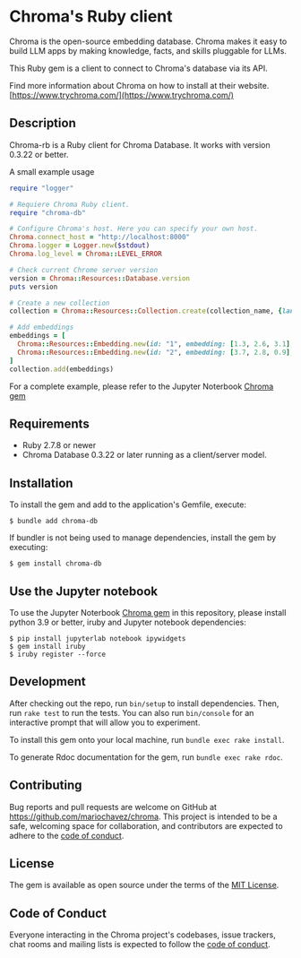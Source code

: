 # Chroma's Ruby client

Chroma is the open-source embedding database. Chroma makes it easy to build LLM apps by making knowledge, facts, and skills pluggable for LLMs.

This Ruby gem is a client to connect to Chroma's database via its API.

Find more information about Chroma on how to install at their website. [https://www.trychroma.com/](https://www.trychroma.com/)

## Description
Chroma-rb is a Ruby client for Chroma Database. It works with version
0.3.22 or better.

A small example usage

```ruby
require "logger"

# Requiere Chroma Ruby client.
require "chroma-db"

# Configure Chroma's host. Here you can specify your own host.
Chroma.connect_host = "http://localhost:8000"
Chroma.logger = Logger.new($stdout)
Chroma.log_level = Chroma::LEVEL_ERROR

# Check current Chrome server version
version = Chroma::Resources::Database.version
puts version

# Create a new collection
collection = Chroma::Resources::Collection.create(collection_name, {lang: "ruby", gem: "chroma-db"})

# Add embeddings
embeddings = [
  Chroma::Resources::Embedding.new(id: "1", embedding: [1.3, 2.6, 3.1], metadata: {client: "chroma-rb"}, document: "ruby"),
  Chroma::Resources::Embedding.new(id: "2", embedding: [3.7, 2.8, 0.9], metadata: {client: "chroma-rb"}, document: "rails")
]
collection.add(embeddings)
```

For a complete example, please refer to the Jupyter Noterbook [Chroma gem](https://github.com/mariochavez/chroma/blob/main/notebook/Chroma%20Gem.ipynb)

## Requirements
- Ruby 2.7.8 or newer
- Chroma Database 0.3.22 or later running as a client/server model.

## Installation
To install the gem and add to the application's Gemfile, execute:

    $ bundle add chroma-db

If bundler is not being used to manage dependencies, install the gem by executing:

    $ gem install chroma-db

## Use the Jupyter notebook
To use the Jupyter Noterbook [Chroma gem](https://github.com/mariochavez/chroma/blob/main/notebook/Chroma%20Gem.ipynb) in this repository, please install python 3.9 or better, iruby and Jupyter notebook dependencies:

    $ pip install jupyterlab notebook ipywidgets
    $ gem install iruby
    $ iruby register --force

## Development 
After checking out the repo, run `bin/setup` to install dependencies. Then, run `rake test` to run the tests. You can also run `bin/console` for an interactive prompt that will allow you to experiment. 

To install this gem onto your local machine, run `bundle exec rake install`.

To generate Rdoc documentation for the gem, run `bundle exec rake rdoc`.

## Contributing
Bug reports and pull requests are welcome on GitHub at https://github.com/mariochavez/chroma. This project is intended to be a safe, welcoming space for collaboration, and contributors are expected to adhere to the [code of conduct](https://github.com/mariochavez/chroma/blob/main/CODE_OF_CONDUCT.md). 

## License
The gem is available as open source under the terms of the [MIT License](https://github.com/mariochavez/chroma/blob/main/LICENSE.txt).

## Code of Conduct
Everyone interacting in the Chroma project's codebases, issue trackers, chat rooms and mailing lists is expected to follow the [code of conduct](https://github.com/mariochavez/chroma/blob/main/CODE_OF_CONDUCT.md).
